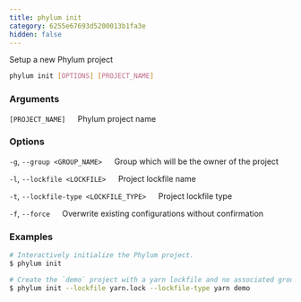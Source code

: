 ```yaml
---
title: phylum init
category: 6255e67693d5200013b1fa3e
hidden: false
---
```


Setup a new Phylum project

```sh
phylum init [OPTIONS] [PROJECT_NAME]
```

### Arguments

`[PROJECT_NAME]`
&emsp; Phylum project name

### Options

`-g`, `--group <GROUP_NAME>`
&emsp; Group which will be the owner of the project

`-l`, `--lockfile <LOCKFILE>`
&emsp; Project lockfile name

`-t`, `--lockfile-type <LOCKFILE_TYPE>`
&emsp; Project lockfile type

`-f`, `--force`
&emsp; Overwrite existing configurations without confirmation

### Examples

```sh
# Interactively initialize the Phylum project.
$ phylum init

# Create the `demo` project with a yarn lockfile and no associated group.
$ phylum init --lockfile yarn.lock --lockfile-type yarn demo
```
